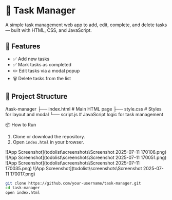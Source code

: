 # 📝 Task Manager

A simple task management web app to add, edit, complete, and delete tasks — built with HTML, CSS, and JavaScript.

## 🚀 Features

- ✅ Add new tasks
- ✅ Mark tasks as completed
- ✏️ Edit tasks via a modal popup
- 🗑️ Delete tasks from the list

## 📂 Project Structure

/task-manager
├── index.html # Main HTML page
├── style.css # Styles for layout and modal
└── script.js # JavaScript logic for task management


 📦 How to Run

1. Clone or download the repository.
2. Open `index.html` in your browser.


![App Screenshot](todolist\screenshots\Screenshot 2025-07-11 170106.png)
![App Screenshot](todolist\screenshots\Screenshot 2025-07-11 170051.png)
![App Screenshot](todolist\screenshots\Screenshot 2025-07-11 170035.png)
![App Screenshot](todolist\screenshots\Screenshot 2025-07-11 170017.png)

```bash
git clone https://github.com/your-username/task-manager.git
cd task-manager
open index.html


